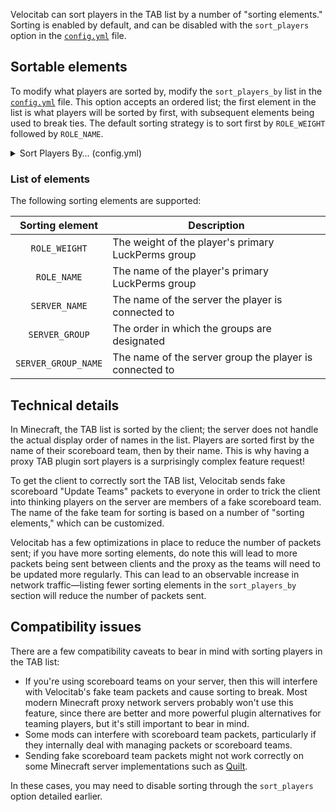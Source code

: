 Velocitab can sort players in the TAB list by a number of "sorting elements." Sorting is enabled by default, and can be disabled with the `sort_players` option in the [`config.yml`](Config-File) file.

## Sortable elements
To modify what players are sorted by, modify the `sort_players_by` list in the [`config.yml`](Config-File) file. This option accepts an ordered list; the first element in the list is what players will be sorted by first, with subsequent elements being used to break ties. The default sorting strategy is to sort first by `ROLE_WEIGHT` followed by `ROLE_NAME`.

<details>
<summary>Sort Players By&hellip; (config.yml)</summary>

```yaml
# Ordered list of elements by which players should be sorted. (ROLE_WEIGHT, ROLE_NAME and SERVER are supported)
sort_players_by:
  - ROLE_WEIGHT
  - ROLE_NAME
```
</details>

### List of elements
The following sorting elements are supported:

|   Sorting element   | Description                                             |
|:-------------------:|---------------------------------------------------------|
|    `ROLE_WEIGHT`    | The weight of the player's primary LuckPerms group      |
|     `ROLE_NAME`     | The name of the player's primary LuckPerms group        |
|    `SERVER_NAME`    | The name of the server the player is connected to       |
|   `SERVER_GROUP`    | The order in which the groups are designated            |
| `SERVER_GROUP_NAME` | The name of the server group the player is connected to |

## Technical details
In Minecraft, the TAB list is sorted by the client; the server does not handle the actual display order of names in the list. Players are sorted first by the name of their scoreboard team, then by their name. This is why having a proxy TAB plugin sort players is a surprisingly complex feature request!

To get the client to correctly sort the TAB list, Velocitab sends fake scoreboard "Update Teams" packets to everyone in order to trick the client into thinking players on the server are members of a fake scoreboard team. The name of the fake team for sorting is based on a number of "sorting elements," which can be customized.

Velocitab has a few optimizations in place to reduce the number of packets sent; if you have more sorting elements, do note this will lead to more packets being sent between clients and the proxy as the teams will need to be updated more regularly. This can lead to an observable increase in network traffic&mdash;listing fewer sorting elements in the `sort_players_by` section will reduce the number of packets sent.

## Compatibility issues
There are a few compatibility caveats to bear in mind with sorting players in the TAB list:

* If you're using scoreboard teams on your server, then this will interfere with Velocitab's fake team packets and cause sorting to break. Most modern Minecraft proxy network servers probably won't use this feature, since there are better and more powerful plugin alternatives for teaming players, but it's still important to bear in mind.
* Some mods can interfere with scoreboard team packets, particularly if they internally deal with managing packets or scoreboard teams.
* Sending fake scoreboard team packets might not work correctly on some Minecraft server implementations such as [Quilt](https://quiltmc.org/).

In these cases, you may need to disable sorting through the `sort_players` option detailed earlier.